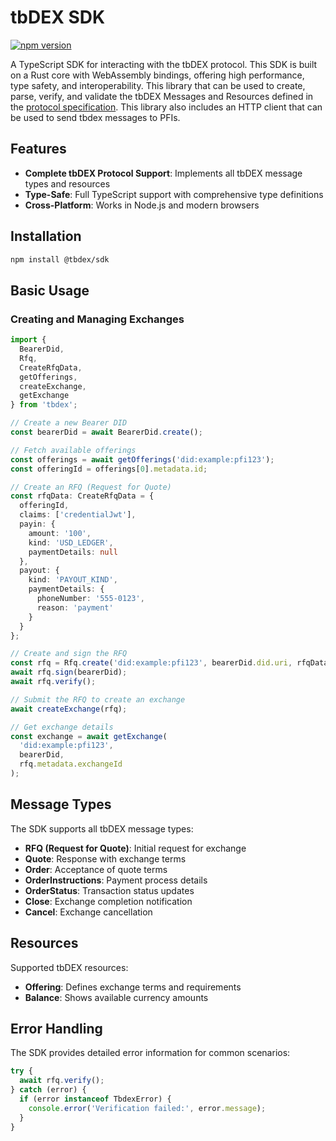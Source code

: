 # tbDEX SDK

[![npm version](https://badge.fury.io/js/tbdex.svg)](https://badge.fury.io/js/tbdex)

A TypeScript SDK for interacting with the tbDEX protocol. This SDK is built on a Rust core with WebAssembly bindings, offering high performance, type safety, and interoperability. This library that can be used to create, parse, verify, and validate the tbDEX Messages and Resources defined in the [protocol specification](https://github.com/TBD54566975/tbdex/blob/main/README.md). This library also includes an HTTP client that can be used to send tbdex messages to PFIs.


## Features

- **Complete tbDEX Protocol Support**: Implements all tbDEX message types and resources
- **Type-Safe**: Full TypeScript support with comprehensive type definitions
- **Cross-Platform**: Works in Node.js and modern browsers

## Installation

```bash
npm install @tbdex/sdk
```

## Basic Usage

### Creating and Managing Exchanges

```typescript
import { 
  BearerDid,
  Rfq,
  CreateRfqData,
  getOfferings,
  createExchange,
  getExchange
} from 'tbdex';

// Create a new Bearer DID
const bearerDid = await BearerDid.create();

// Fetch available offerings
const offerings = await getOfferings('did:example:pfi123');
const offeringId = offerings[0].metadata.id;

// Create an RFQ (Request for Quote)
const rfqData: CreateRfqData = {
  offeringId,
  claims: ['credentialJwt'],
  payin: {
    amount: '100',
    kind: 'USD_LEDGER',
    paymentDetails: null
  },
  payout: {
    kind: 'PAYOUT_KIND',
    paymentDetails: {
      phoneNumber: '555-0123',
      reason: 'payment'
    }
  }
};

// Create and sign the RFQ
const rfq = Rfq.create('did:example:pfi123', bearerDid.did.uri, rfqData);
await rfq.sign(bearerDid);
await rfq.verify();

// Submit the RFQ to create an exchange
await createExchange(rfq);

// Get exchange details
const exchange = await getExchange(
  'did:example:pfi123',
  bearerDid,
  rfq.metadata.exchangeId
);
```

## Message Types

The SDK supports all tbDEX message types:

- **RFQ (Request for Quote)**: Initial request for exchange
- **Quote**: Response with exchange terms
- **Order**: Acceptance of quote terms
- **OrderInstructions**: Payment process details
- **OrderStatus**: Transaction status updates
- **Close**: Exchange completion notification
- **Cancel**: Exchange cancellation

## Resources

Supported tbDEX resources:

- **Offering**: Defines exchange terms and requirements
- **Balance**: Shows available currency amounts

## Error Handling

The SDK provides detailed error information for common scenarios:

```typescript
try {
  await rfq.verify();
} catch (error) {
  if (error instanceof TbdexError) {
    console.error('Verification failed:', error.message);
  }
}
```